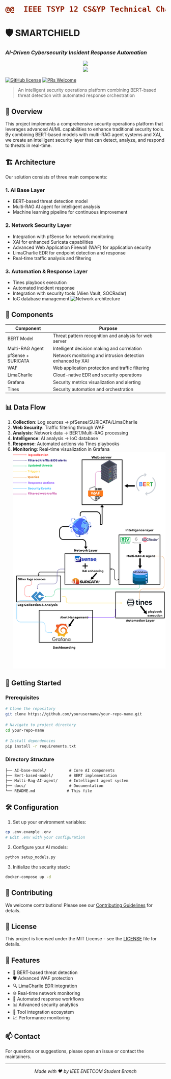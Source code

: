 <h1 align="center">
  
```diff
@@  IEEE TSYP 12 CS&YP Technical Challenge  @@
```

# 🛡️ SMARTCHIELD
### *AI-Driven Cybersecurity Incident Response Automation*

<div align="center">
  <img src="https://img.shields.io/badge/IEEE-ENETCOM%20Student%20Branch-00629B?style=for-the-badge&logo=ieee&logoColor=white"/>
  <br/>
  <img src="https://img.shields.io/badge/IEEE-Computer%20Society%20ENET'Com-00629B?style=for-the-badge&logo=ieee&logoColor=white"/>
</div>
</h1>

[![GitHub license](https://img.shields.io/badge/license-MIT-blue.svg)](LICENSE)
[![PRs Welcome](https://img.shields.io/badge/PRs-welcome-brightgreen.svg)](CONTRIBUTING.md)

> An intelligent security operations platform combining BERT-based threat detection with automated response orchestration

## 🌟 Overview

This project implements a comprehensive security operations platform that leverages advanced AI/ML capabilities to enhance traditional security tools. By combining BERT-based models with multi-RAG agent systems and XAI, we create an intelligent security layer that can detect, analyze, and respond to threats in real-time.

## 🏗️ Architecture

Our solution consists of three main components:

### 1. AI Base Layer
- BERT-based threat detection model
- Multi-RAG AI agent for intelligent analysis
- Machine learning pipeline for continuous improvement

### 2. Network Security Layer
- Integration with pfSense for network monitoring
- XAI for enhanced Suricata capabilities
- Advanced Web Application Firewall (WAF) for application security
- LimaCharlie EDR for endpoint detection and response
- Real-time traffic analysis and filtering

### 3. Automation & Response Layer
- Tines playbook execution
- Automated incident response
- Integration with security tools (Alien Vault, SOCRadar)
- IoC database management
  ![Network architecture](images/Network_architecture.png)


## 🔧 Components

| Component | Purpose |
|-----------|---------|
| BERT Model | Threat pattern recognition and analysis for web server |
| Multi-RAG Agent | Intelligent decision making and correlation |
| pfSense + SURICATA | Network monitoring and intrusion detection enhanced by XAI |
| WAF | Web application protection and traffic filtering |
| LimaCharlie | Cloud-native EDR and security operations |
| Grafana | Security metrics visualization and alerting |
| Tines | Security automation and orchestration |

## 📊 Data Flow

1. **Collection**: Log sources → pfSense/SURICATA/LimaCharlie
2. **Web Security**: Traffic filtering through WAF
3. **Analysis**: Network data → BERT/Multi-RAG processing
4. **Intelligence**: AI analysis → IoC database
5. **Response**: Automated actions via Tines playbooks
6. **Monitoring**: Real-time visualization in Grafana
![Workflow Image](Workflow.png)

## 🚀 Getting Started

### Prerequisites
```bash
# Clone the repository
git clone https://github.com/yourusername/your-repo-name.git

# Navigate to project directory
cd your-repo-name

# Install dependencies
pip install -r requirements.txt
```

### Directory Structure
```
├── AI-base-model/          # Core AI components
├── Bert-based-model/       # BERT implementation
├── Multi-Rag-AI-agent/     # Intelligent agent system
├── docs/                   # Documentation
└── README.md              # This file
```

## 🛠️ Configuration

1. Set up your environment variables:
```bash
cp .env.example .env
# Edit .env with your configuration
```

2. Configure your AI models:
```bash
python setup_models.py
```

3. Initialize the security stack:
```bash
docker-compose up -d
```

## 🤝 Contributing

We welcome contributions! Please see our [Contributing Guidelines](CONTRIBUTING.md) for details.

## 📜 License

This project is licensed under the MIT License - see the [LICENSE](LICENSE) file for details.

## 🌟 Features

- 🤖 BERT-based threat detection
- 🛡️ Advanced WAF protection
- 🔍 LimaCharlie EDR integration
- 🌐 Real-time network monitoring
- 🔄 Automated response workflows
- 📊 Advanced security analytics
- 🔗 Tool integration ecosystem
- 📈 Performance monitoring

## 📫 Contact

For questions or suggestions, please open an issue or contact the maintainers.

---
<div align="center">
  <i>Made with ❤️ by IEEE ENETCOM Student Branch</i>
</div>
